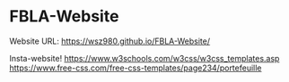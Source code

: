 # FBLA-Website
Website URL: https://wsz980.github.io/FBLA-Website/

Insta-website! https://www.w3schools.com/w3css/w3css_templates.asp
https://www.free-css.com/free-css-templates/page234/portefeuille
